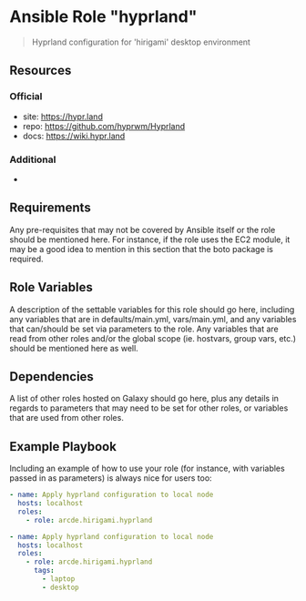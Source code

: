 # Ansible Role "hyprland"

> Hyprland configuration for 'hirigami' desktop environment

## Resources

### Official

- site: https://hypr.land
- repo: https://github.com/hyprwm/Hyprland
- docs: https://wiki.hypr.land

### Additional

-

## Requirements

Any pre-requisites that may not be covered by Ansible itself or the role should be mentioned here. For instance, if the
role uses the EC2 module, it may be a good idea to mention in this section that the boto package is required.

## Role Variables

A description of the settable variables for this role should go here, including any variables that are in
defaults/main.yml, vars/main.yml, and any variables that can/should be set via parameters to the role. Any variables
that are read from other roles and/or the global scope (ie. hostvars, group vars, etc.) should be mentioned here as
well.

## Dependencies

A list of other roles hosted on Galaxy should go here, plus any details in regards to parameters that may need to be set
for other roles, or variables that are used from other roles.

## Example Playbook

Including an example of how to use your role (for instance, with variables passed in as parameters) is always nice for
users too:

```yaml
- name: Apply hyprland configuration to local node
  hosts: localhost
  roles:
    - role: arcde.hirigami.hyprland
```

```yaml
- name: Apply hyprland configuration to local node
  hosts: localhost
  roles:
    - role: arcde.hirigami.hyprland
      tags:
        - laptop
        - desktop
```
